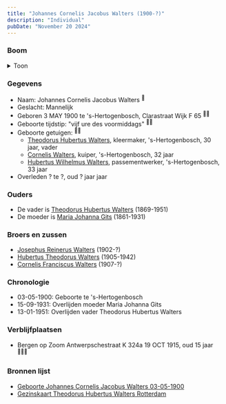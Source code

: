 ```yaml
---
title: "Johannes Cornelis Jacobus Walters (1900-?)"
description: "Individual"
pubDate: "November 20 2024"
---
```


### Boom
<details><summary>Toon</summary>

![test](https://www.plantuml.com/plantuml/svg/dPB1JkCm48RlVeeH73XLIh0AJLKLMfJ2LiiABI2qfyg9XyQAOrSUHwX2VNUc9BlqW7RHtaRZ-UV_nZEN55M8RMC5rSPjL50D5Agiry6tJbzvwmF4e1pn4xeeAgCHIXDAYrsCpIPkeS6cm41TYY86z76xGN7GjRIA25u50Cnzq1WUAbFM3eacaqOPDvs253iXJk3ktOf4fpXwgD1h7rg2cvPD8WTFoh877O4Y-9OaoVaGu3YNY-5YpWwlpmQjti5aNAXYkofyZ1R7KpZDOFPu3UdeB8CJ6jnmBxz6LtWggmCHrQsrA-NqgWoUgF3CoEfKmdBs0z9ic48UDepQyzsgO1GiVQMSKt1juW7N6NCjvhdCvT-u4hZFx_PSASkTmnhT5tY6dIgJAVpaLXYqQZwe9kCNrDguTLUwVFpE1bdsZhPWj5C9nzQigxX5Q_qBu-r4_vM3GLyX-Xa-4hsI4_kdaHI_xRhnaU3A1uVM42nLwOjFTZMIy6VX_zwPXDlPBnuoIVvZPHTmiR-eItIQB_mD)
</details>

### Gegevens
- Naam: Johannes Cornelis Jacobus Walters <sup><a href="../s00102/" style="text-decoration:none" title="Geboorte Johannes Cornelis Jacobus Walters 03-05-1900">:link:</a></sup>
- Geslacht: Mannelijk
- Geboren 3 MAY 1900 te 's-Hertogenbosch, Clarastraat Wijk F 65 <sup><a href="../s00102/" style="text-decoration:none" title="Geboorte Johannes Cornelis Jacobus Walters 03-05-1900">:link:</a><a href="../s00235/" style="text-decoration:none" title="Gezinskaart Theodorus Hubertus Walters Rotterdam">:link:</a></sup>
- Geboorte tijdstip: "vijf ure des voormiddags" <sup><a href="../s00102/" style="text-decoration:none" title="Geboorte Johannes Cornelis Jacobus Walters 03-05-1900">:link:</a><a href="../s00235/" style="text-decoration:none" title="Gezinskaart Theodorus Hubertus Walters Rotterdam">:link:</a></sup>
- Geboorte getuigen: <sup><a href="../s00102/" style="text-decoration:none" title="Geboorte Johannes Cornelis Jacobus Walters 03-05-1900">:link:</a><a href="../s00235/" style="text-decoration:none" title="Gezinskaart Theodorus Hubertus Walters Rotterdam">:link:</a></sup>
  - [Theodorus Hubertus Walters](../i00075/), kleermaker, \'s-Hertogenbosch, 30 jaar, vader
  - [Cornelis Walters](../i00094/), kuiper, \'s-Hertogenbosch, 32 jaar
  - [Hubertus Wilhelmus Walters](../i00152/), passementwerker, \'s-Hertogenbosch, 33 jaar
- Overleden ? te ?, oud ? jaar jaar 

### Ouders
- De vader is [Theodorus Hubertus Walters](../i00075/) (1869-1951)
- De moeder is [Maria Johanna Gits](../i00076/) (1861-1931)

### Broers en zussen
- [Josephus Reinerus Walters](../i00073/) (1902-?)
- [Hubertus Theodorus Walters](../i00084/) (1905-1942)
- [Cornelis Franciscus Walters](../i00085/) (1907-?)

### Chronologie
- 03-05-1900: Geboorte te 's-Hertogenbosch
- 15-09-1931: Overlijden moeder Maria Johanna Gits
- 13-01-1951: Overlijden vader Theodorus Hubertus Walters

### Verblijfplaatsen
- Bergen op Zoom Antwerpschestraat K 324a 19 OCT 1915, oud 15 jaar  <sup><a href="../s00235/" style="text-decoration:none" title="Gezinskaart Theodorus Hubertus Walters Rotterdam">:link:</a><a href="../s00238/" style="text-decoration:none" title="Bevolkingsregister 1900-1920, deel 43 Gesticht II Bergen op Zoom">:link:</a><a href="../s00239/" style="text-decoration:none" title="Juvenaat van de Priesters van het H Hart">:link:</a></sup>

### Bronnen lijst
- [Geboorte Johannes Cornelis Jacobus Walters 03-05-1900](../s00102/)
- [Gezinskaart Theodorus Hubertus Walters Rotterdam](../s00235/)
